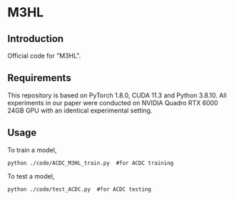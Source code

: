 # M3HL


## Introduction
Official code for "M3HL".


## Requirements
This repository is based on PyTorch 1.8.0, CUDA 11.3 and Python 3.8.10. All experiments in our paper were conducted on NVIDIA Quadro RTX 6000 24GB GPU with an identical experimental setting.

## Usage

To train a model,
```
python ./code/ACDC_M3HL_train.py  #for ACDC training
``` 

To test a model,
```
python ./code/test_ACDC.py  #for ACDC testing
```
